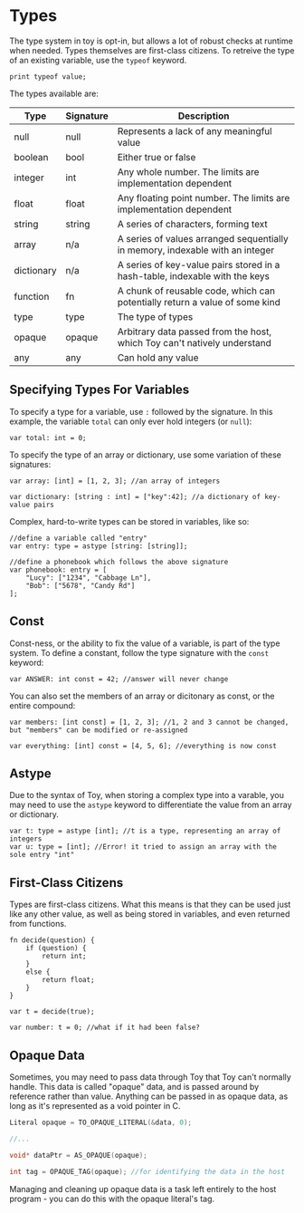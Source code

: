 # Types

The type system in toy is opt-in, but allows a lot of robust checks at runtime when needed. Types themselves are first-class citizens. To retreive the type of an existing variable, use the `typeof` keyword.

```
print typeof value;
```

The types available are:

| Type | Signature | Description |
| --- | --- | --- |
| null | null | Represents a lack of any meaningful value |
| boolean | bool | Either true or false |
| integer | int | Any whole number. The limits are implementation dependent |
| float | float | Any floating point number. The limits are implementation dependent |
| string | string | A series of characters, forming text |
| array | n/a | A series of values arranged sequentially in memory, indexable with an integer |
| dictionary | n/a | A series of key-value pairs stored in a hash-table, indexable with the keys |
| function | fn | A chunk of reusable code, which can potentially return a value of some kind |
| type | type | The type of types |
| opaque | opaque | Arbitrary data passed from the host, which Toy can't natively understand |
| any | any | Can hold any value |

## Specifying Types For Variables

To specify a type for a variable, use `:` followed by the signature. In this example, the variable `total` can only ever hold integers (or  `null`):

```
var total: int = 0;
```

To specify the type of an array or dictionary, use some variation of these signatures:

```
var array: [int] = [1, 2, 3]; //an array of integers

var dictionary: [string : int] = ["key":42]; //a dictionary of key-value pairs
```

Complex, hard-to-write types can be stored in variables, like so:

```
//define a variable called "entry"
var entry: type = astype [string: [string]];

//define a phonebook which follows the above signature
var phonebook: entry = [
    "Lucy": ["1234", "Cabbage Ln"],
    "Bob": ["5678", "Candy Rd"]
];
```

## Const

Const-ness, or the ability to fix the value of a variable, is part of the type system. To define a constant, follow the type signature with the `const` keyword:

```
var ANSWER: int const = 42; //answer will never change
```

You can also set the members of an array or dicitonary as const, or the entire compound:

```
var members: [int const] = [1, 2, 3]; //1, 2 and 3 cannot be changed, but "members" can be modified or re-assigned

var everything: [int] const = [4, 5, 6]; //everything is now const
```

## Astype

Due to the syntax of Toy, when storing a complex type into a varable, you may need to use the `astype` keyword to differentiate the value from an array or dictionary.

```
var t: type = astype [int]; //t is a type, representing an array of integers
var u: type = [int]; //Error! it tried to assign an array with the sole entry "int"
```

## First-Class Citizens

Types are first-class citizens. What this means is that they can be used just like any other value, as well as being stored in variables, and even returned from functions.

```
fn decide(question) {
    if (question) {
        return int;
    }
    else {
        return float;
    }
}

var t = decide(true);

var number: t = 0; //what if it had been false?
```

## Opaque Data

Sometimes, you may need to pass data through Toy that Toy can't normally handle. This data is called "opaque" data, and is passed around by reference rather than value. Anything can be passed in as opaque data, as long as it's represented as a void pointer in C.

```c
Literal opaque = TO_OPAQUE_LITERAL(&data, 0);

//...

void* dataPtr = AS_OPAQUE(opaque);

int tag = OPAQUE_TAG(opaque); //for identifying the data in the host
```

Managing and cleaning up opaque data is a task left entirely to the host program - you can do this with the opaque literal's tag.
